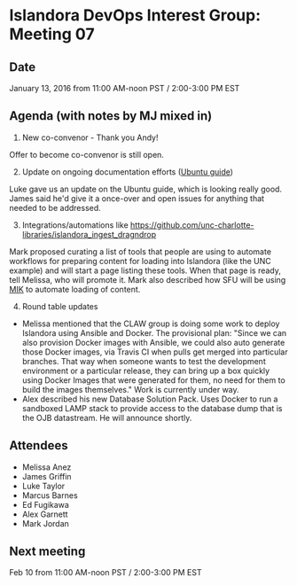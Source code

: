 # Islandora DevOps Interest Group: Meeting 07

## Date

January 13, 2016 from 11:00 AM-noon PST / 2:00-3:00 PM EST

## Agenda (with notes by MJ mixed in)

1. New co-convenor - Thank you Andy!

Offer to become co-convenor is still open.

2. Update on ongoing documentation efforts ([Ubuntu guide](https://github.com/islandora-interest-groups/Islandora-DevOps-Interest-Group/blob/master/Deployment%20Guides/Provisioning-Islandora-on-Ubuntu.md))
 
Luke gave us an update on the Ubuntu guide, which is looking really good. James said he'd give it a once-over and open issues for anything that needed to be addressed.

3. Integrations/automations like https://github.com/unc-charlotte-libraries/islandora_ingest_dragndrop

Mark proposed curating a list of tools that people are using to automate workflows for preparing content for loading into Islandora (like the UNC example) and will start a page listing these tools. When that page is ready, tell Melissa, who will promote it. Mark also described how SFU will be using [MIK](https://github.com/MarcusBarnes/mik) to automate loading of content.

4. Round table updates

* Melissa mentioned that the CLAW group is doing some work to deploy Islandora using Ansible and Docker. The provisional plan: "Since we can also provision Docker images with Ansible, we could also auto generate those Docker images, via Travis CI when pulls get merged into particular branches. That way when someone wants to test the development environment or a particular release, they can bring up a box quickly using Docker Images that were generated for them, no need for them to build the images themselves." Work is currently under way.
* Alex described his new Database Solution Pack. Uses Docker to run a sandboxed LAMP stack to provide access to the database dump that is the OJB datastream. He will announce shortly.

## Attendees

* Melissa Anez
* James Griffin
* Luke Taylor
* Marcus Barnes
* Ed Fugikawa
* Alex Garnett
* Mark Jordan

## Next meeting

Feb 10 from 11:00 AM-noon PST / 2:00-3:00 PM EST
